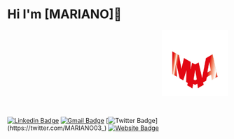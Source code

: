 # Hi I'm [MARIANO]👋

<p align="right"><a href="https://0mariano.github.io"><img width="30%" src="./images/maa.png" /></a></p>

<br />


[![Linkedin Badge](https://img.shields.io/badge/-Contact%20me%20through%20LinkedIn-blue?style=flat&logo=Linkedin&logoColor=white&link=https://www.linkedin.com/in/mariano-alfonso-667a6022/)](https://www.linkedin.com/in/mariano-alfonso-667a60226/)
[![Gmail Badge](https://img.shields.io/badge/-Contact%20me%20through%20Email-c14438?style=flat&logo=Gmail&logoColor=white&link=mailto:marianoalfonso80@gmail.com)](mailto:marianoalfonso80@gmail.com)
[![Twitter Badge](https://img.shields.io/badge/-Follow%20Me-1ca0f1?style=flat&labelColor=1ca0f1&logo=twitter&logoColor=white&link=https://twitter.com/MARIANO03_)](https://twitter.com/MARIANO03_)
[![Website Badge](https://img.shields.io/badge/-Visit%20My%20website-f20A0A?style=flat&logo=Google-Chrome&logoColor=white&link=https://0mariano.github.io)](https://0mariano.github.io)

